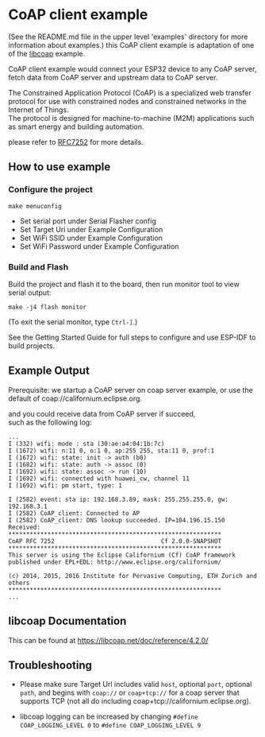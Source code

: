 
# CoAP client example

(See the README.md file in the upper level 'examples' directory for more information about examples.)
this CoAP client example is adaptation of one of the [libcoap](https://github.com/obgm/libcoap) example.

CoAP client example would connect your ESP32 device to any CoAP server, fetch data from CoAP server and upstream data to CoAP server.

The Constrained Application Protocol (CoAP) is a specialized web transfer protocol for use with constrained nodes and constrained networks in the Internet of Things.   
The protocol is designed for machine-to-machine (M2M) applications such as smart energy and building automation.

please refer to [RFC7252](https://www.rfc-editor.org/rfc/pdfrfc/rfc7252.txt.pdf) for more details.

## How to use example

### Configure the project

```
make menuconfig
```

* Set serial port under Serial Flasher config
* Set Target Uri under Example Configuration
* Set WiFi SSID under Example Configuration
* Set WiFi Password under Example Configuration

### Build and Flash

Build the project and flash it to the board, then run monitor tool to view serial output:

```
make -j4 flash monitor
```

(To exit the serial monitor, type ``Ctrl-]``.)

See the Getting Started Guide for full steps to configure and use ESP-IDF to build projects.

## Example Output
Prerequisite: we startup a CoAP server on coap server example,
or use the default of coap://californium.eclipse.org.  

and you could receive data from CoAP server if succeed,  
such as the following log:

```
...
I (332) wifi: mode : sta (30:ae:a4:04:1b:7c)
I (1672) wifi: n:11 0, o:1 0, ap:255 255, sta:11 0, prof:1
I (1672) wifi: state: init -> auth (b0)
I (1682) wifi: state: auth -> assoc (0)
I (1692) wifi: state: assoc -> run (10)
I (1692) wifi: connected with huawei_cw, channel 11
I (1692) wifi: pm start, type: 1

I (2582) event: sta ip: 192.168.3.89, mask: 255.255.255.0, gw: 192.168.3.1
I (2582) CoAP_client: Connected to AP
I (2582) CoAP_client: DNS lookup succeeded. IP=104.196.15.150
Received:
************************************************************
CoAP RFC 7252                              Cf 2.0.0-SNAPSHOT
************************************************************
This server is using the Eclipse Californium (Cf) CoAP framework
published under EPL+EDL: http://www.eclipse.org/californium/

(c) 2014, 2015, 2016 Institute for Pervasive Computing, ETH Zurich and others
************************************************************
...
```

## libcoap Documentation
This can be found at https://libcoap.net/doc/reference/4.2.0/

## Troubleshooting
* Please make sure Target Url includes valid `host`, optional `port`, optional `path`, and begins
with `coap://` or `coap+tcp://` for a coap server that supports TCP
(not all do including coap+tcp://californium.eclipse.org).

* libcoap logging can be increased by changing `#define COAP_LOGGING_LEVEL 0`
to `#define COAP_LOGGING_LEVEL 9`
